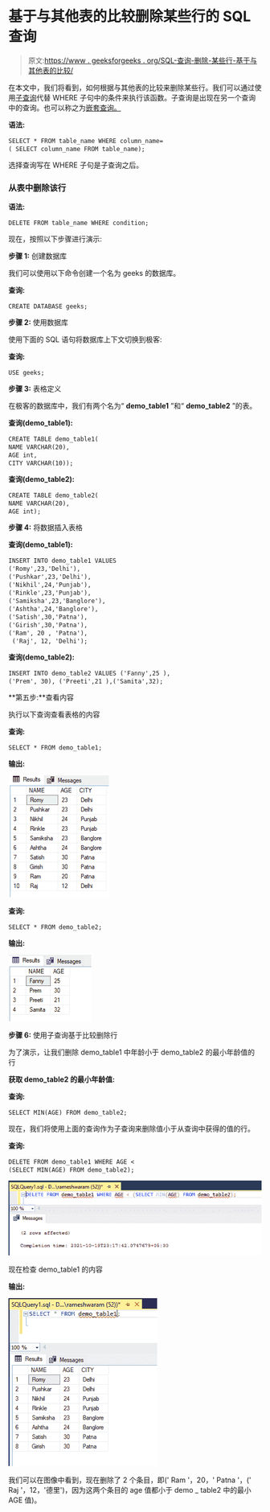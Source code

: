 # 基于与其他表的比较删除某些行的 SQL 查询

> 原文:[https://www . geeksforgeeks . org/SQL-查询-删除-某些行-基于与其他表的比较/](https://www.geeksforgeeks.org/sql-query-to-delete-certain-rows-based-on-comparisons-with-other-tables/)

在本文中，我们将看到，如何根据与其他表的比较来删除某些行。我们可以通过使用[子查询](https://www.geeksforgeeks.org/sql-subquery/)代替 WHERE 子句中的条件来执行该函数。子查询是出现在另一个查询中的查询。也可以称之为[嵌套查询。](https://www.geeksforgeeks.org/nested-queries-in-sql/)

**语法:**

```
SELECT * FROM table_name WHERE column_name=
( SELECT column_name FROM table_name);
```

选择查询写在 WHERE 子句是子查询之后。

### **从**表**中删除该行**

**语法:**

```
DELETE FROM table_name WHERE condition;
```

现在，按照以下步骤进行演示:

**步骤 1:** 创建数据库

我们可以使用以下命令创建一个名为 geeks 的数据库。

**查询:**

```
CREATE DATABASE geeks;
```

**步骤 2:** 使用数据库

使用下面的 SQL 语句将数据库上下文切换到极客:

**查询:**

```
USE geeks;
```

**步骤 3:** 表格定义

在极客的数据库中，我们有两个名为“ **demo_table1** ”和“ **demo_table2** ”的表。

**查询(demo_table1):**

```
CREATE TABLE demo_table1(
NAME VARCHAR(20),
AGE int,
CITY VARCHAR(10));
```

**查询(demo_table2):**

```
CREATE TABLE demo_table2(
NAME VARCHAR(20),
AGE int);
```

**步骤 4:** 将数据插入表格

**查询(demo_table1):**

```
INSERT INTO demo_table1 VALUES
('Romy',23,'Delhi'),
('Pushkar',23,'Delhi'),
('Nikhil',24,'Punjab'),
('Rinkle',23,'Punjab'),
('Samiksha',23,'Banglore'),
('Ashtha',24,'Banglore'),
('Satish',30,'Patna'),
('Girish',30,'Patna'),
('Ram', 20 , 'Patna'),
 ('Raj', 12, 'Delhi');
```

**查询(demo_table2):**

```
INSERT INTO demo_table2 VALUES ('Fanny',25 ),
('Prem', 30), ('Preeti',21 ),('Samita',32);
```

**第五步:**查看内容

执行以下查询查看表格的内容

**查询:**

```
SELECT * FROM demo_table1;
```

**输出:**

![](img/364573545694e3ab4af1af1f1ebce571.png)

**查询:**

```
SELECT * FROM demo_table2;
```

**输出:**

![](img/a2afaf4d5b828cffe0ac16d90c597aa7.png)

**步骤 6:** 使用子查询基于比较删除行

为了演示，让我们删除 demo_table1 中年龄小于 demo_table2 的最小年龄值的行

**获取 demo_table2 的最小年龄值:**

**查询:**

```
SELECT MIN(AGE) FROM demo_table2;
```

现在，我们将使用上面的查询作为子查询来删除值小于从查询中获得的值的行。

**查询:**

```
DELETE FROM demo_table1 WHERE AGE < 
(SELECT MIN(AGE) FROM demo_table2);
```

![](img/6676d2338b372a20b5652a8030d0873f.png)

现在检查 demo_table1 的内容

**输出:**

![](img/7613ce7ceeda1c72e4cc09922bee6f23.png)

我们可以在图像中看到，现在删除了 2 个条目，即(' Ram '，20，' Patna '，(' Raj '，12，'德里')，因为这两个条目的 age 值都小于 demo _ table2 中的最小 AGE 值)。